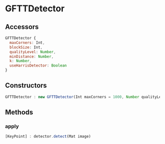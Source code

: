 # GFTTDetector

## Accessors
``` javascript
GFTTDetector {
  maxCorners: Int,
  blockSize: Int,
  qualityLevel: Number,
  minDistance: Number,
  k: Number,
  useHarrisDetector: Boolean
}
```

<a name="constructors"></a>

## Constructors
``` javascript
GFTTDetector : new GFTTDetector(Int maxCorners = 1000, Number qualityLevel = 0.01, Number minDistance = 1.0, Int blockSize = 3, Boolean useHarrisDetector = false, Number k = 0.04)
```
## Methods

<a name="detect"></a>

### apply
``` javascript
[KeyPoint] : detector.detect(Mat image)
```